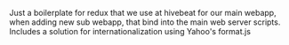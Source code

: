 Just a boilerplate for redux that we use at hivebeat for our main webapp, when adding new sub webapp, that bind into the main web server scripts. Includes a solution for internationalization using Yahoo's format.js
